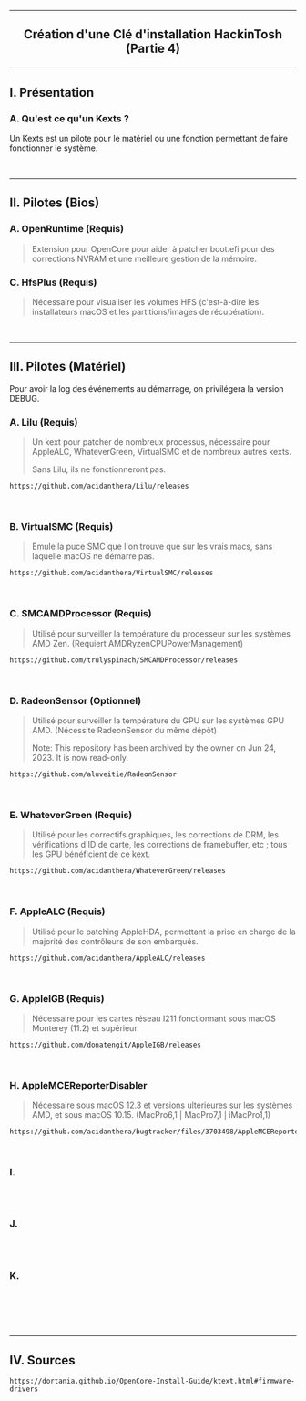 --------------------------------------------------------------------------------------------------------------------------
## <p align='center'> Création d'une Clé d'installation HackinTosh (Partie 4) </p>

--------------------------------------------------------------------------------------------------------------------------
## I. Présentation
### A. Qu'est ce qu'un Kexts ?
Un Kexts est un pilote pour le matériel ou une fonction permettant de faire fonctionner le système.


<br />

--------------------------------------------------------------------------------------------------------------------------
## II. Pilotes (Bios)
### A. OpenRuntime (Requis)
> Extension pour OpenCore pour aider à patcher boot.efi pour des corrections NVRAM et une meilleure gestion de la mémoire.

### C. HfsPlus (Requis)
> Nécessaire pour visualiser les volumes HFS (c'est-à-dire les installateurs macOS et les partitions/images de récupération).

<br />

--------------------------------------------------------------------------------------------------------------------------
## III. Pilotes (Matériel)
Pour avoir la log des événements au démarrage, on privilégera la version DEBUG.

### A. Lilu (Requis)
> Un kext pour patcher de nombreux processus, nécessaire pour AppleALC, WhateverGreen, VirtualSMC et de nombreux autres kexts.
>
> Sans Lilu, ils ne fonctionneront pas.
```
https://github.com/acidanthera/Lilu/releases
```

<br />

### B. VirtualSMC (Requis)
> Emule la puce SMC que l'on trouve que sur les vrais macs, sans laquelle macOS ne démarre pas.
```
https://github.com/acidanthera/VirtualSMC/releases
```

<br />

### C. SMCAMDProcessor (Requis)
> Utilisé pour surveiller la température du processeur sur les systèmes AMD Zen. (Requiert AMDRyzenCPUPowerManagement)
>
```
https://github.com/trulyspinach/SMCAMDProcessor/releases
```

<br />

### D. RadeonSensor (Optionnel)
> Utilisé pour surveiller la température du GPU sur les systèmes GPU AMD. (Nécessite RadeonSensor du même dépôt)
>
> Note: This repository has been archived by the owner on Jun 24, 2023. It is now read-only.
```
https://github.com/aluveitie/RadeonSensor
```

<br />

### E. WhateverGreen (Requis)
> Utilisé pour les correctifs graphiques, les corrections de DRM, les vérifications d'ID de carte, les corrections de framebuffer, etc ; tous les GPU bénéficient de ce kext.
```
https://github.com/acidanthera/WhateverGreen/releases
```

<br />

### F. AppleALC (Requis)
>  Utilisé pour le patching AppleHDA, permettant la prise en charge de la majorité des contrôleurs de son embarqués.

```
https://github.com/acidanthera/AppleALC/releases
```

<br />

### G. AppleIGB (Requis)
> Nécessaire pour les cartes réseau I211 fonctionnant sous macOS Monterey (11.2) et supérieur.
```
https://github.com/donatengit/AppleIGB/releases
```

<br />

### H. AppleMCEReporterDisabler
> Nécessaire sous macOS 12.3 et versions ultérieures sur les systèmes AMD, et sous macOS 10.15. (MacPro6,1 | MacPro7,1 | iMacPro1,1)
```
https://github.com/acidanthera/bugtracker/files/3703498/AppleMCEReporterDisabler.kext.zip
```

<br />

### I.
>
```
```

<br />

### J.
>
```
```

<br />

### K.
>
```
```













<br />
<br />
<br />

--------------------------------------------------------------------------------------------------------------------------
## IV. Sources
```
https://dortania.github.io/OpenCore-Install-Guide/ktext.html#firmware-drivers
```
